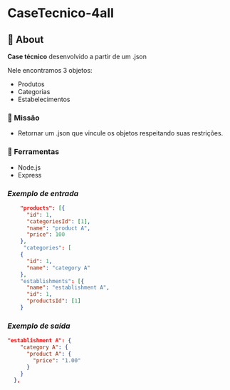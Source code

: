 # CaseTecnico-4all
 
## 💢 About

**Case técnico** desenvolvido a partir de um .json

Nele encontramos 3 objetos:

* Produtos
* Categorias
* Estabelecimentos

### 📢 Missão

* Retornar um .json que vincule os objetos respeitando suas restrições.


### 🔨 Ferramentas

* Node.js
* Express

### ***Exemplo de entrada***
```json
    "products": [{
      "id": 1,
      "categoriesId": [1],
      "name": "product A",
      "price": 100
    }, 
     "categories": [
    {
      "id": 1,
      "name": "category A"
    },
    "establishments": [{
      "name": "establishment A",
      "id": 1,
      "productsId": [1]
    }
```
### ***Exemplo de saída***
```json
"establishment A": {
    "category A": {
      "product A": {
        "price": "1.00"
      }
    }
  },
```
